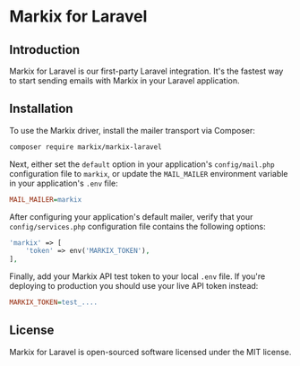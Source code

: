 # Markix for Laravel

## Introduction

Markix for Laravel is our first-party Laravel integration. It's the fastest way to start sending emails with Markix in your Laravel application.

## Installation

To use the Markix driver, install the mailer transport via Composer:

```bash
composer require markix/markix-laravel
```

Next, either set the `default` option in your application's `config/mail.php` configuration file to `markix`, or update the `MAIL_MAILER` environment variable in your application's `.env` file:

```ini
MAIL_MAILER=markix
```

After configuring your application's default mailer, verify that your `config/services.php` configuration file contains the following options:

```php
'markix' => [
    'token' => env('MARKIX_TOKEN'),
],
```

Finally, add your Markix API test token to your local `.env` file. If you're deploying to production you should use your live API token instead:

```ini
MARKIX_TOKEN=test_....
```

## License
Markix for Laravel is open-sourced software licensed under the MIT license.
